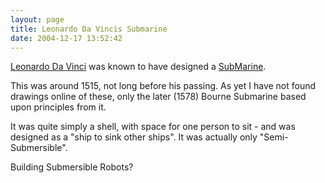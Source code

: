 ```yaml
---
layout: page
title: Leonardo Da Vincis Submarine
date: 2004-12-17 13:52:42
---
```

<p><a class="wiki" href="/wiki/leonardo_da_vinci.html" title="Leonardo Da Vinci">Leonardo Da Vinci</a> was known to have designed a <a class="wiki" href="/wiki/submarine.html" title="SubMarine">SubMarine</a>.
</p>
<p>This was around 1515, not long before his passing. As yet I have not found drawings online of these, only the later (1578) Bourne Submarine based upon principles from it.
</p>
<p>It was quite simply a shell, with space for one person to sit - and was designed as a "ship to sink other ships". It was actually only "Semi-Submersible".
</p>
<p>Building Submersible Robots<a class="wiki wikinew for-review" title="Create page: Building Submersible Robots">?</a>
</p>
